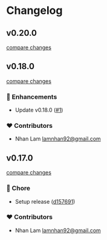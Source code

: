 # Changelog


## v0.20.0

[compare changes](https://github.com/tinijs/blank-starter/compare/v0.20.0-pre...v0.20.0)

## v0.18.0

[compare changes](https://github.com/tinijs/blank-starter/compare/v0.17.0...v0.18.0)

### 🚀 Enhancements

- Update v0.18.0 ([#1](https://github.com/tinijs/blank-starter/pull/1))

### ❤️ Contributors

- Nhan Lam <lamnhan92@gmail.com>

## v0.17.0

[compare changes](https://github.com/tinijs/blank-starter/compare/v0.17.0-pre...v0.17.0)

### 🏡 Chore

- Setup release ([d157691](https://github.com/tinijs/blank-starter/commit/d157691))

### ❤️ Contributors

- Nhan Lam <lamnhan92@gmail.com>

